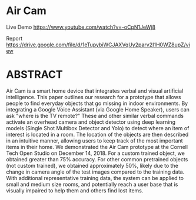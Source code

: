 # Air Cam

Live Demo
https://www.youtube.com/watch?v=-oCpN1JeWj8

Report
https://drive.google.com/file/d/1eTupybiWCJAXVqUy2parv2I1H0WZ8upZ/view

# ABSTRACT

Air Cam is a smart home device that integrates verbal and visual artificial
intelligence. This paper outlines our research for a prototype that allows people
to find everyday objects that go missing in indoor environments. By integrating
a Google Voice Assistant (via Google Home Speaker), users can ask "where is
the TV remote?" These and other similar verbal commands activate an
overhead camera and object detector using deep learning models (Single Shot
Multibox Detector and Yolo) to detect where an item of interest is located in a
room. The location of the objects are then described in an intuitive manner,
allowing users to keep track of the most important items in their home. We
demonstrated the Air Cam prototype at the Cornell Tech Open Studio on
December 14, 2018. For a custom trained object, we obtained greater than 75%
accuracy. For other common pretrained objects (not custom trained), we
obtained approximately 50%, likely due to the change in camera angle of the
test images compared to the training data. With additional representative
training data, the system can be applied to small and medium size rooms, and
potentially reach a user base that is visually impaired to help them and others
find lost items.

